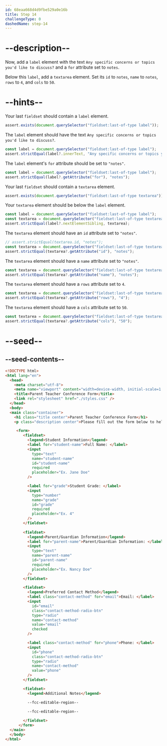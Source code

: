 ```yaml
---
id: 68eaa668d4d9fbe529a0e16b
title: Step 14
challengeType: 0
dashedName: step-14
---
```


# --description--

Now, add a `label` element with the text `Any specific concerns or topics you'd like to discuss?` and a `for` attribute set to `notes`.

Below this `label`, add a `textarea` element. Set its `id` to `notes`, `name` to `notes`, `rows` to `4`, and `cols` to `50`.

# --hints--

Your last `fieldset` should contain a `label` element.

```js
assert.exists(document.querySelector("fieldset:last-of-type label"));
```

The `label` element should have the text `Any specific concerns or topics you'd like to discuss?`.

```js
const label = document.querySelector("fieldset:last-of-type label");
assert.strictEqual(label?.innerText, "Any specific concerns or topics you'd like to discuss?");
```

The `label` element's `for` attribute should be set to `"notes"`.

```js
const label = document.querySelector("fieldset:last-of-type label");
assert.strictEqual(label?.getAttribute("for"), "notes");
```

Your last `fieldset` should contain a `textarea` element.

```js
assert.exists(document.querySelector("fieldset:last-of-type textarea"));
```

Your `textarea` element should be below the `label` element.

```js
const label = document.querySelector("fieldset:last-of-type label");
const textarea = document.querySelector("fieldset:last-of-type textarea");
assert.strictEqual(label?.nextElementSibling, textarea);
```

The `textarea` element should have an `id` attribute set to `"notes"`.

```js
// assert.strictEqual(textarea.id, "notes");
const textarea = document.querySelector("fieldset:last-of-type textarea");
assert.strictEqual(textarea?.getAttribute("id"), "notes");
```

The `textarea` element should have a `name` attribute set to `"notes"`.

```js
const textarea = document.querySelector("fieldset:last-of-type textarea");
assert.strictEqual(textarea?.getAttribute("name"), "notes");

```

The `textarea` element should have a `rows` attribute set to `4`.

```js
const textarea = document.querySelector("fieldset:last-of-type textarea");
assert.strictEqual(textarea?.getAttribute("rows"), "4");
```

The `textarea` element should have a `cols` attribute set to `50`.

```js
const textarea = document.querySelector("fieldset:last-of-type textarea");
assert.strictEqual(textarea?.getAttribute("cols"), "50");
```

# --seed--

## --seed-contents--

```html
<!DOCTYPE html>
<html lang="en">
  <head>
    <meta charset="utf-8">
    <meta name="viewport" content="width=device-width, initial-scale=1.0">
    <title>Parent Teacher Conference Form</title>
    <link rel="stylesheet" href="./styles.css" />
  </head>
  <body>
  <main class="container">
    <h1 class="title center">Parent Teacher Conference Form</h1>
    <p class="description center">Please fill out the form below to help schedule your parent-teacher conference.</p>

     <form>
        <fieldset>
          <legend>Student Information</legend>
          <label for="student-name">Full Name: </label>
          <input
            type="text"
            name="student-name"
            id="student-name"
            required
            placeholder="Ex. Jane Doe"
          />

          <label for="grade">Student Grade: </label>
          <input
            type="number"
            name="grade"
            id="grade"
            required
            placeholder="Ex. 4"
          />
        </fieldset>
        
        <fieldset>
          <legend>Parent/Guardian Information</legend>
          <label for="parent-name">Parent/Guardian Information: </label>
          <input
            type="text"
            name="parent-name"
            id="parent-name"
            required
            placeholder="Ex. Nancy Doe"
          />
        </fieldset>

        <fieldset>
          <legend>Preferred Contact Method</legend>
          <label class="contact-method" for="email">Email: </label>
          <input
            id="email"
            class="contact-method-radio-btn"
            type="radio"
            name="contact-method"
            value="email"
            checked
          />

          <label class="contact-method" for="phone">Phone: </label>
          <input
            id="phone"
            class="contact-method-radio-btn"
            type="radio"
            name="contact-method"
            value="phone"
          />
        </fieldset>

        <fieldset>
          <legend>Additional Notes</legend>

          --fcc-editable-region--
          
          --fcc-editable-region--

        </fieldset>
      </form>
  </main>
  </body>
</html>
```
